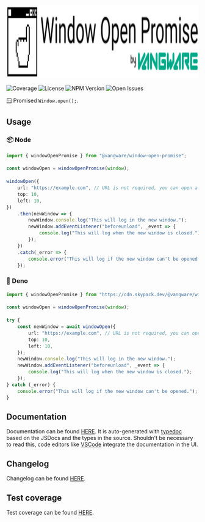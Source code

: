 <img alt="Vangware's Window Open Promise" src="./logo.svg" height="192" />

![Coverage][coverage-badge] ![License][license-badge]
![NPM Version][npm-version-badge] ![Open Issues][open-issues-badge]

🪟 Promised `Window.open();`.

## Usage

### 📦 Node

```typescript
import { windowOpenPromise } from "@vangware/window-open-promise";

const windowOpen = windowOpenPromise(window);

windowOpen({
	url: "https://example.com", // URL is not required, you can open a blank window
	top: 10,
	left: 10,
})
	.then(newWindow => {
		newWindow.console.log("This will log in the new window.");
		newWindow.addEventListener("beforeunload", _event => {
			console.log("This will log when the new window is closed.");
		});
	})
	.catch(_error => {
		console.error("This will log if the new window can't be opened.");
	});
```

### 🦕 Deno

```typescript
import { windowOpenPromise } from "https://cdn.skypack.dev/@vangware/window-open-promise?dts";

const windowOpen = windowOpenPromise(window);

try {
	const newWindow = await windowOpen({
		url: "https://example.com", // URL is not required, you can open a blank window
		top: 10,
		left: 10,
	});
	newWindow.console.log("This will log in the new window.");
	newWindow.addEventListener("beforeunload", _event => {
		console.log("This will log when the new window is closed.");
	});
} catch (_error) {
	console.error("This will log if the new window can't be opened.");
}
```

## Documentation

Documentation can be found [HERE][documentation]. It is auto-generated with
[typedoc][typedoc] based on the JSDocs and the types in the source. Shouldn't be
necessary to read this, code editors like [VSCode][vscode] integrate the
documentation in the UI.

## Changelog

Changelog can be found [HERE][changelog].

## Test coverage

Test coverage can be found [HERE][coverage].

<!-- Reference -->

[changelog]:
	https://github.com/vangware/window-open-promise/blob/main/CHANGELOG.md
[coverage-badge]:
	https://img.shields.io/coveralls/github/vangware/window-open-promise.svg?style=for-the-badge&labelColor=666&color=0a8&link=https://coveralls.io/github/vangware/window-open-promise
[coverage]: https://coveralls.io/github/vangware/window-open-promise
[documentation]: https://window-open-promise.vangware.com
[license-badge]:
	https://img.shields.io/npm/l/@vangware/window-open-promise.svg?style=for-the-badge&labelColor=666&color=0a8&link=https://github.com/vangware/window-open-promise/blob/main/LICENSE
[npm-version-badge]:
	https://img.shields.io/npm/v/@vangware/window-open-promise.svg?style=for-the-badge&labelColor=666&color=0a8&link=https://npm.im/@vangware/window-open-promise
[open-issues-badge]:
	https://img.shields.io/github/issues/vangware/window-open-promise.svg?style=for-the-badge&labelColor=666&color=0a8&link=https://github.com/vangware/window-open-promise/issues
[typedoc]: https://typedoc.org/
[vscode]: https://code.visualstudio.com/
